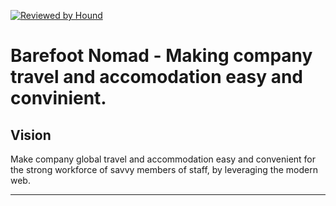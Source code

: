 
[![Reviewed by Hound](https://img.shields.io/badge/Reviewed_by-Hound-8E64B0.svg)](https://houndci.com)

Barefoot Nomad - Making company travel and accomodation easy and convinient.
=======

## Vision

Make company global travel and accommodation easy and convenient for the strong workforce of savvy members of staff, by leveraging the modern web.

---
